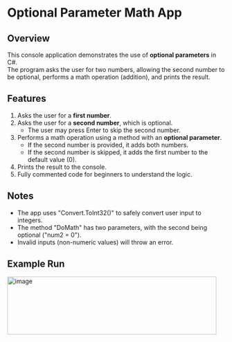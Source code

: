 # Optional Parameter Math App

## Overview
This console application demonstrates the use of **optional parameters** in C#.  
The program asks the user for two numbers, allowing the second number to be optional, performs a math operation (addition), and prints the result.

## Features
1. Asks the user for a **first number**.  
2. Asks the user for a **second number**, which is optional.  
   - The user may press Enter to skip the second number.  
3. Performs a math operation using a method with an **optional parameter**.  
   - If the second number is provided, it adds both numbers.  
   - If the second number is skipped, it adds the first number to the default value (0).  
4. Prints the result to the console.  
5. Fully commented code for beginners to understand the logic.

## Notes
- The app uses "Convert.ToInt32()" to safely convert user input to integers.  
- The method "DoMath" has two parameters, with the second being optional ("num2 = 0").  
- Invalid inputs (non-numeric values) will throw an error.  

## Example Run

<img width="483" height="134" alt="image" src="https://github.com/user-attachments/assets/24f36867-03ee-42e1-86f4-34c9d41275b0" />



